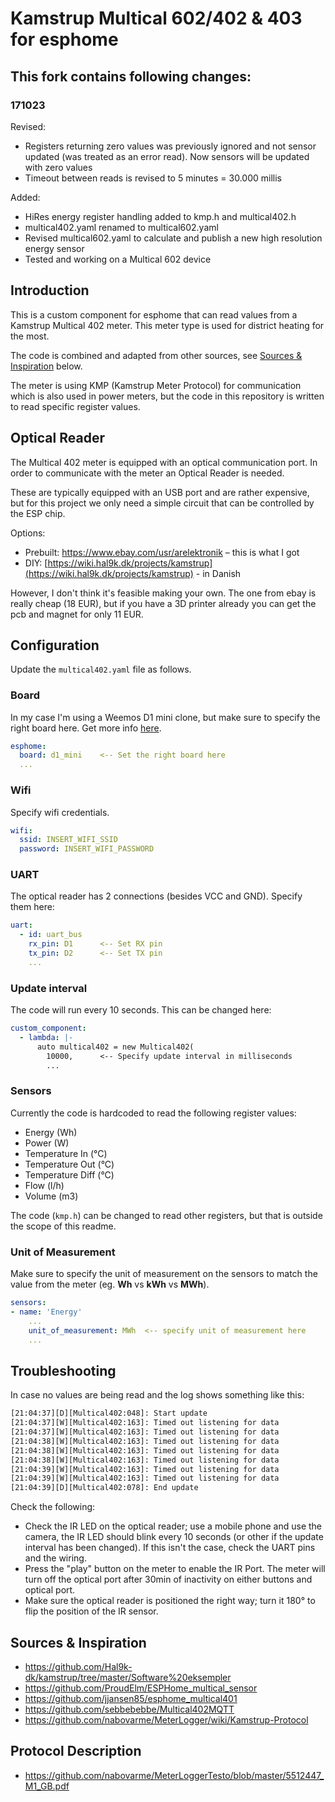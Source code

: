 # Kamstrup Multical 602/402 & 403 for esphome

## This fork contains following changes: ##

### 171023
Revised:
- Registers returning zero values was previously ignored and not sensor updated (was treated as an error read). Now sensors will be updated with zero values
- Timeout between reads is revised to 5 minutes = 30.000 millis

Added:
- HiRes energy register handling added to kmp.h and multical402.h
- multical402.yaml renamed to multical602.yaml
- Revised multical602.yaml to calculate and publish a new high resolution energy sensor
- Tested and working on a Multical 602 device

## Introduction

This is a custom component for esphome that can read values from a Kamstrup Multical 402 meter. This meter type is used for district heating for the most.

The code is combined and adapted from other sources, see [Sources & Inspiration](#sources--inspiration) below.

The meter is using KMP (Kamstrup Meter Protocol) for communication which is also used in power meters, but the code in this repository is written to read specific register values.

## Optical Reader

The Multical 402 meter is equipped with an optical communication port. In order to communicate with the meter an Optical Reader is needed.

These are typically equipped with an USB port and are rather expensive, but for this project we only need a simple circuit that can be controlled by the ESP chip.

Options:

- Prebuilt: https://www.ebay.com/usr/arelektronik – this is what I got
- DIY: [https://wiki.hal9k.dk/projects/kamstrup](https://wiki.hal9k.dk/projects/kamstrup) - in Danish

However, I don't think it's feasible making your own. The one from ebay is really cheap (18 EUR), but if you have a 3D printer already you can get the pcb and magnet for only 11 EUR.

## Configuration

Update the `multical402.yaml` file as follows.

### Board

In my case I'm using a Weemos D1 mini clone, but make sure to specify the right board here. Get more info [here](https://esphome.io/components/esp8266.html).

```yaml
esphome:
  board: d1_mini    <-- Set the right board here
  ...
```

### Wifi

Specify wifi credentials.

```yaml
wifi:
  ssid: INSERT_WIFI_SSID
  password: INSERT_WIFI_PASSWORD
```

### UART

The optical reader has 2 connections (besides VCC and GND). Specify them here:

```yaml
uart:
  - id: uart_bus
    rx_pin: D1      <-- Set RX pin
    tx_pin: D2      <-- Set TX pin
    ...
```

### Update interval

The code will run every 10 seconds. This can be changed here:

```yaml
custom_component:
  - lambda: |-
      auto multical402 = new Multical402(
        10000,      <-- Specify update interval in milliseconds
        ...
```

### Sensors

Currently the code is hardcoded to read the following register values:

- Energy (Wh)
- Power (W)
- Temperature In (°C)
- Temperature Out (°C)
- Temperature Diff (°C)
- Flow (l/h)
- Volume (m3)

The code (`kmp.h`) can be changed to read other registers, but that is outside the scope of this readme.

### Unit of Measurement

Make sure to specify the unit of measurement on the sensors to match the value from the meter (eg. **Wh** vs **kWh** vs **MWh**).

```yaml
sensors:
- name: 'Energy'
    ...
    unit_of_measurement: MWh  <-- specify unit of measurement here
    ...
```

## Troubleshooting

In case no values are being read and the log shows something like this:

```sh
[21:04:37][D][Multical402:048]: Start update
[21:04:37][W][Multical402:163]: Timed out listening for data
[21:04:37][W][Multical402:163]: Timed out listening for data
[21:04:38][W][Multical402:163]: Timed out listening for data
[21:04:38][W][Multical402:163]: Timed out listening for data
[21:04:38][W][Multical402:163]: Timed out listening for data
[21:04:39][W][Multical402:163]: Timed out listening for data
[21:04:39][W][Multical402:163]: Timed out listening for data
[21:04:39][D][Multical402:078]: End update
```

Check the following:

- Check the IR LED on the optical reader; use a mobile phone and use the camera, the IR LED should blink every 10 seconds (or other if the update interval has been changed). If this isn't the case, check the UART pins and the wiring.
- Press the "play" button on the meter to enable the IR Port. The meter will turn off the optical port after 30min of inactivity on either buttons and optical port.
- Make sure the optical reader is positioned the right way; turn it 180° to flip the position of the IR sensor.

## Sources & Inspiration

- https://github.com/Hal9k-dk/kamstrup/tree/master/Software%20eksempler
- https://github.com/ProudElm/ESPHome_multical_sensor
- https://github.com/jjansen85/esphome_multical401
- https://github.com/sebbebebbe/Multical402MQTT
- https://github.com/nabovarme/MeterLogger/wiki/Kamstrup-Protocol

## Protocol Description

- https://github.com/nabovarme/MeterLoggerTesto/blob/master/5512447_M1_GB.pdf
